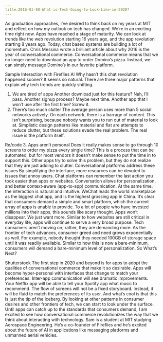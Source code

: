```yaml
---
title:2016-03-08-What-is-Tech-Going-to-Look-Like-in-2020?
---
```


As graduation approaches, I’ve desired to think back on my years at MIT and reflect on how my outlook on tech has changed.
We’re in an exciting time right now. Apps have reached a stage of maturity. We can look at trends like the web revolution starting 16 years ago, and the app revolution starting 8 years ago. Today, chat based systems are building a lot of momentum. Chris Messina wrote a brilliant article about why 2016 is the year of conversational commerce.
Conversational commerce means that we no longer need to download an app to order Domino’s pizza. Instead, we can simply message Domino’s in our favorite platform.

Sample Interaction with Fireflies AI
Why hasn’t this chat revolution happened sooner? It seems so natural. There are three major patterns that explain why tech trends are quickly shifting.
1. We are tired of apps
Another download just for this feature? Nah, I’ll pass.
Another signup process? Maybe next time.
Another app that I won’t use after the first time? Screw it.
2. There’s too much clutter
The average person uses more than 5 social networks actively. On each network, there is a barrage of content. This isn’t surprising, because nobody wants you to run out of material to look at. Simplistic design patterns like material and flat are attempts to reduce clutter, but these solutions evade the real problem. The real issue is the platform itself.

Re/code
3. Apps aren’t personal
Does it really makes sense to go through 10 screens to order my pizza every single time? This is a process that can be automated, but for most vendors it doesn’t make sense to put the time in to support this. Other apps try to solve this problem, but they do not realize that they are just adding to clutter.
Conversational platforms address these issues
By simplifying the interface, more resources can be devoted to issues that annoy users. Chat platforms can remember the last action you took easier than apps or websites. Conversation allows for personalization, and better context-aware (app-to-app) communication. At the same time, the interaction is natural and intuitive.
WeChat leads the world marketplace as the biggest chat app, and is the highest grossing app in China. It’s clear that consumers demand a simple and smart platform, which the current array of apps is unable to provide. To a lot of people who have invested millions into their apps, this sounds like scary thought.
Apps won’t disappear. We just want more.
Similar to how websites are still critical in everyday life, apps will continue to serve a very broad purpose. Tech consumers aren’t moving on; rather, they are demanding more. As the frontier of tech advances, consumer greed and need grows exponentially as well. For example, nobody thought they needed 100GB of storage space until it was readily available. Similar to how this is now a bare-minimum, consumers will demand a bare-minimum level of personalization.
So What’s Next?

Shutterstock
The first step in 2020 and beyond is for apps to adopt the qualities of conversational commerce that make it so desirable.
Apps will become hyper-personal with interfaces that change to match your preferences.
Inter-app communication will see dramatic improvements. Your Netflix app will be able to tell your Spotify app what music to recommend.
The flow of screens will not be a fixed storyboard. Instead, it will be fluid to match the preferences of its user.
And what’s cool is that this is just the tip of the iceberg. By looking at other patterns in consumer desires and other frontiers of tech, we can start to look under the surface.
Until apps can catch up to the standards that consumers demand, I am excited to see how conversational commerce revolutionizes the way that we think about interacting with technology.
Sam is a student at MIT studying Aerospace Engineering. He’s a co-founder of Fireflies and he’s excited about the future of AI in applications like messaging platforms and unmanned aerial vehicles.
